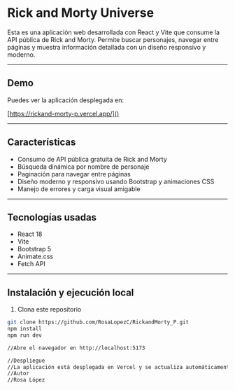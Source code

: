 # Rick and Morty Universe

Esta es una aplicación web desarrollada con React y Vite que consume la API pública de Rick and Morty. Permite buscar personajes, navegar entre páginas y muestra información detallada con un diseño responsivo y moderno.

---

## Demo

Puedes ver la aplicación desplegada en:

[https://rickand-morty-p.vercel.app/]()

---

## Características

- Consumo de API pública gratuita de Rick and Morty
- Búsqueda dinámica por nombre de personaje
- Paginación para navegar entre páginas
- Diseño moderno y responsivo usando Bootstrap y animaciones CSS
- Manejo de errores y carga visual amigable

---

## Tecnologías usadas

- React 18
- Vite
- Bootstrap 5
- Animate.css
- Fetch API

---

## Instalación y ejecución local

1. Clona este repositorio

```bash
git clone https://github.com/RosaLopezC/RickandMorty_P.git
npm install
npm run dev

//Abre el navegador en http://localhost:5173

//Despliegue
//La aplicación está desplegada en Vercel y se actualiza automáticamente al hacer push a la rama main.
//Autor
//Rosa López

